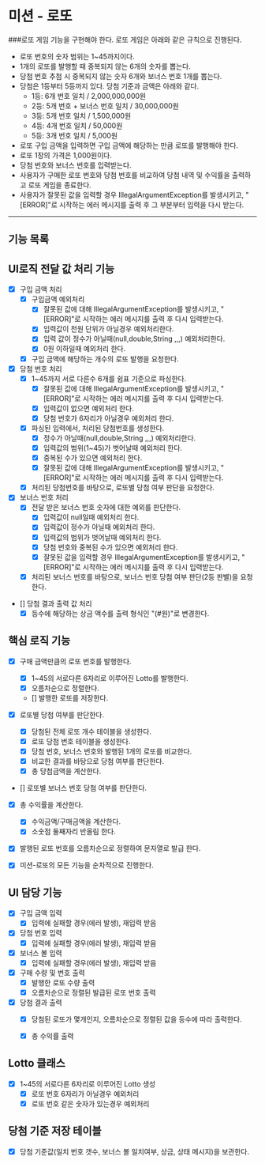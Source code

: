 미션 - 로또
==========

###로또 게임 기능을 구현해야 한다. 로또 게임은 아래와 같은 규칙으로 진행된다.

* 로또 번호의 숫자 범위는 1~45까지이다.
* 1개의 로또를 발행할 때 중복되지 않는 6개의 숫자를 뽑는다.
* 당첨 번호 추첨 시 중복되지 않는 숫자 6개와 보너스 번호 1개를 뽑는다.
* 당첨은 1등부터 5등까지 있다. 당첨 기준과 금액은 아래와 같다.
    - 1등: 6개 번호 일치 / 2,000,000,000원
    - 2등: 5개 번호 + 보너스 번호 일치 / 30,000,000원
    - 3등: 5개 번호 일치 / 1,500,000원
    - 4등: 4개 번호 일치 / 50,000원
    - 5등: 3개 번호 일치 / 5,000원
* 로또 구입 금액을 입력하면 구입 금액에 해당하는 만큼 로또를 발행해야 한다.
* 로또 1장의 가격은 1,000원이다.
* 당첨 번호와 보너스 번호를 입력받는다.
* 사용자가 구매한 로또 번호와 당첨 번호를 비교하여 당첨 내역 및 수익률을 출력하고 로또 게임을 종료한다.
* 사용자가 잘못된 값을 입력할 경우 IllegalArgumentException를 발생시키고, "[ERROR]"로 시작하는 에러 메시지를 출력 후 그 부분부터 입력을 다시 받는다.
    
***

기능 목록
---------

## UI로직 전달 값 처리 기능

* [x] 구입 금액 처리
  * [x] 구입금액 예외처리
    - [x] 잘못된 값에 대해 IllegalArgumentException를 발생시키고, "[ERROR]"로 시작하는 에러 메시지를 출력 후 다시 입력받는다.
    - [x] 입력값이 천원 단위가 아닐경우 예외처리한다.   
    - [x] 입력 값이 정수가 아닐때(null,double,String ,,,) 예외처리한다.   
    - [x] 0원 이하일때 예외처리 한다.
  * [x] 구입 금액에 해당하는 개수의 로또 발행을 요청한다.
  
* [x]  당첨 번호 처리
    - [x] 1~45까지 서로 다른수 6개를 쉼표 기준으로 파싱한다.
        - [x] 잘못된 값에 대해 IllegalArgumentException를 발생시키고, "[ERROR]"로 시작하는 에러 메시지를 출력 후 다시 입력받는다.
        - [x] 입력값이 없으면 예외처리 한다.
        - [x] 당첨 번호가 6자리가 아닐경우 예외처리 한다.
    - [x] 파싱된 입력에서, 처리된 당첨번호를 생성한다.
        - [x] 정수가 아닐때(null,double,String ,,,) 예외처리한다.
        - [x] 입력값의 범위(1~45)가 벗어날때 예외처리 한다.
        - [x] 중복된 수가 있으면 예외처리 한다.
        - [x] 잘못된 값에 대해 IllegalArgumentException를 발생시키고, "[ERROR]"로 시작하는 에러 메시지를 출력 후 다시 입력받는다.
    - [x] 처리된 당첨번호를 바탕으로, 로또별 당첨 여부 판단을 요청한다.
    
* [x] 보너스 번호 처리
  - [x] 전달 받은 보너스 번호 숫자에 대한 예외를 판단한다.    
    - [x] 입력값이 null일때 예외처리 한다.   
    - [x] 입력값이 정수가 아닐때 예외처리 한다.   
    - [x] 입력값의 범위가 벗어날때 예외처리 한다.
    - [x] 당첨 번호와 중복된 수가 있으면 예외처리 한다.
    - [x] 잘못된 값을 입력할 경우 IllegalArgumentException를 발생시키고, "[ERROR]"로 시작하는 에러 메시지를 출력 후 다시 입력받는다.
  - [x] 처리된 보너스 번호를 바탕으로, 보너스 번호 당첨 여부 판단(2등 판별)을 요청한다.

* [] 당첨 결과 출력 값 처리 
  - [x] 등수에 해당하는 상금 액수를 출력 형식인 "(#원)"로 변경한다.

## 핵심 로직 기능

* [x] 구매 금액만큼의 로또 번호를 발행한다.
    - [x] 1~45의 서로다른 6자리로 이루어진 Lotto를 발행한다.
    - [x] 오름차순으로 정렬한다.
    - [] 발행한 로또를 저장한다.

* [x] 로또별 당첨 여부를 판단한다.
    - [x] 당첨된 전체 로또 개수 테이블을 생성한다.
    - [x] 로또 당첨 번호 테이블을 생성한다.
    - [x] 당첨 번호, 보너스 번호와 발행된 1개의 로또를 비교한다.
    - [x] 비교한 결과를 바탕으로 당첨 여부를 판단한다.
    - [x] 총 당첨금액을 계산한다.

* [] 로또별 보너스 번호 당첨 여부를 판단한다.


* [x] 총 수익률을 계산한다. 
    - [x] 수익금액/구매금액을 계산한다.
    - [x] 소숫점 둘째자리 반올림 한다.

* [x] 발행된 로또 번호를 오름차순으로 정렬하여 문자열로 발급 한다.

* [x] 미션-로또의 모든 기능을 순차적으로 진행한다.


## UI 담당 기능

* [x] 구입 금액 입력
  - [x] 입력에 실패할 경우(에러 발생), 재입력 받음

* [x] 당첨 번호 입력
    - [x] 입력에 실패할 경우(에러 발생), 재입력 받음

* [x] 보너스 볼 입력
    - [x] 입력에 실패할 경우(에러 발생), 재입력 받음

* [x] 구매 수량 및 번호 출력 
  -[x] 발행한 로또 수량 출력 
  -[x] 오름차순으로 정렬된 발급된 로또 번호 출력

* [x] 당첨 결과 출력 
  * [x] 당첨된 로또가 몇개인지, 오름차순으로 정렬된 값을 등수에 따라 출력한다.
  * [x] 총 수익률 출력  


## Lotto 클래스

* [x] 1~45의 서로다른 6자리로 이루어진 Lotto 생성
    -[x] 로또 번호 6자리가 아닐경우 예외처리
    -[x] 로또 번호 같은 숫자가 있는경우 예외처리

## 당첨 기준 저장 테이블 

* [x] 당첨 기준값(일치 번호 갯수, 보너스 볼 일치여부, 상금, 상태 메시지)을 보관한다.
